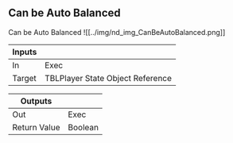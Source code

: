 ## Can be Auto Balanced
Can be Auto Balanced
![[../img/nd_img_CanBeAutoBalanced.png]]

|Inputs||
|--|--|
| In | Exec |
| Target | TBLPlayer State Object Reference |

|Outputs||
|--|--|
| Out | Exec |
| Return Value | Boolean |
